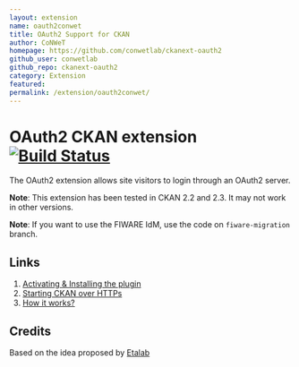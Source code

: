 ```yaml
---
layout: extension
name: oauth2conwet
title: OAuth2 Support for CKAN
author: CoNWeT
homepage: https://github.com/conwetlab/ckanext-oauth2
github_user: conwetlab
github_repo: ckanext-oauth2
category: Extension
featured: 
permalink: /extension/oauth2conwet/
---
```



OAuth2 CKAN extension [![Build Status](https://build.conwet.fi.upm.es/jenkins/buildStatus/icon?job=ckan_oauth2)](https://build.conwet.fi.upm.es/jenkins/job/ckan_oauth2/)
=========================================================================================================================================================================

The OAuth2 extension allows site visitors to login through an OAuth2 server.

**Note**: This extension has been tested in CKAN 2.2 and 2.3. It may not work in other versions.

**Note**: If you want to use the FIWARE IdM, use the code on `fiware-migration` branch.

Links
-----

1.  [Activating & Installing the plugin](https://github.com/conwetlab/ckanext-oauth2/wiki/Activating-and-Installing)
2.  [Starting CKAN over HTTPs](https://github.com/conwetlab/ckanext-oauth2/wiki/Starting-CKAN-over-HTTPs)
3.  [How it works?](https://github.com/conwetlab/ckanext-oauth2/wiki/How-it-works%3F)

Credits
-------

Based on the idea proposed by [Etalab](https://github.com/etalab/ckanext-oauth2)

